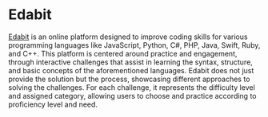 # Edabit

[Edabit](https://edabit.com/?ref=nde3yjk) is an online platform designed to improve coding skills for various programming languages like JavaScript, Python, C#, PHP, Java, Swift, Ruby, and C++. This platform is centered around practice and engagement, through interactive challenges that assist in learning the syntax, structure, and basic concepts of the aforementioned languages. Edabit does not just provide the solution but the process, showcasing different approaches to solving the challenges. For each challenge, it represents the difficulty level and assigned category, allowing users to choose and practice according to proficiency level and need.
